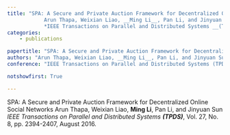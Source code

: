 ```yaml
---
title: "SPA: A Secure and Private Auction Framework for Decentralized Online Social Networks 
            Arun Thapa, Weixian Liao, __Ming Li__, Pan Li, and Jinyuan Sun 
            *IEEE Transactions on Parallel and Distributed Systems __(TPDS)__*, Vol. 27, No. 8, pp. 2394-2407, August 2016."
categories:
    - publications

papertitle: "SPA: A Secure and Private Auction Framework for Decentralized Online Social Networks"
authors: "Arun Thapa, Weixian Liao, __Ming Li__, Pan Li, and Jinyuan Sun"
conference: "IEEE Transactions on Parallel and Distributed Systems (TPDS), Vol. 27, No. 8, pp. 2394-2407, August 2016."

notshowfirst: True

---
```

SPA: A Secure and Private Auction Framework for Decentralized Online Social Networks 
            Arun Thapa, Weixian Liao, __Ming Li__, Pan Li, and Jinyuan Sun 
            *IEEE Transactions on Parallel and Distributed Systems __(TPDS)__*, Vol. 27, No. 8, pp. 2394-2407, August 2016.


